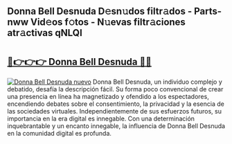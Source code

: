 ## Donna Bell Desnuda D𝚎sn𝚞dos filtr𝚊dos - Parts-nww Vid𝚎os f𝚘tos - N𝚞evas filtr𝚊ciones atr𝚊ctivas qNLQI

# <h2><a href="http://mb92v4.tromn.icu/?c=Donna+Bell+Desnuda">🔗👉👉👉 Donna Bell Desnuda 🔗🔗</a></h2>

[![Donna Bell Desnuda nuevo](https://i.imgur.com/pEAQMta.gif)](http://mb92v4.tromn.icu/?c=Donna+Bell+Desnuda)
Donna Bell Desnuda, un individuo complejo y debatido, desafía la descripción fácil. Su forma poco convencional de crear una presencia en línea ha magnetizado y ofendido a los espectadores, encendiendo debates sobre el consentimiento, la privacidad y la esencia de las sociedades virtuales. Independientemente de sus esfuerzos futuros, su importancia en la era digital es innegable. Con una determinación inquebrantable y un encanto innegable, la influencia de Donna Bell Desnuda en la comunidad digital es profunda.

